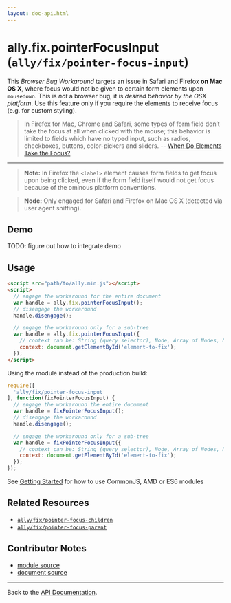 ```yaml
---
layout: doc-api.html
---
```


# ally.fix.pointerFocusInput (`ally/fix/pointer-focus-input`)

This *Browser Bug Workaround* targets an issue in Safari and Firefox <strong>on Mac OS X</strong>, where focus would not be given to certain form elements upon `mousedown`. This is *not* a browser bug, it is *desired behavior by the OSX platform*. Use this feature only if you require the elements to receive focus (e.g. for custom styling).

> In Firefox for Mac, Chrome and Safari, some types of form field don’t take the focus at all when clicked with the mouse; this behavior is limited to fields which have no typed input, such as radios, checkboxes, buttons, color-pickers and sliders.
> -- [When Do Elements Take the Focus?](http://www.sitepoint.com/when-do-elements-take-the-focus/)

---

> **Note:** In Firefox the <code>&lt;label&gt;</code> element causes form fields to get focus upon being clicked,
even if the form field itself would not get focus because of the ominous platform conventions.

> **Node:** Only engaged for Safari and Firefox on Mac OS X (detected via user agent sniffing).


## Demo

TODO: figure out how to integrate demo


## Usage

```html
<script src="path/to/ally.min.js"></script>
<script>
  // engage the workaround for the entire document
  var handle = ally.fix.pointerFocusInput();
  // disengage the workaround
  handle.disengage();

  // engage the workaround only for a sub-tree
  var handle = ally.fix.pointerFocusInput({
    // context can be: String (query selector), Node, Array of Nodes, NodeList, HTMLCollection
    context: document.getElementById('element-to-fix');
  });
</script>
```

Using the module instead of the production build:

```js
require([
  'ally/fix/pointer-focus-input'
], function(fixPointerFocusInput) {
  // engage the workaround the entire document
  var handle = fixPointerFocusInput();
  // disengage the workaround
  handle.disengage();

  // engage the workaround only for a sub-tree
  var handle = fixPointerFocusInput({
    // context can be: String (query selector), Node, Array of Nodes, NodeList, HTMLCollection
    context: document.getElementById('element-to-fix');
  });
});
```

See [Getting Started](../../getting-started.md) for how to use CommonJS, AMD or ES6 modules


## Related Resources

* [`ally/fix/pointer-focus-children`](pointer-focus-children.md)
* [`ally/fix/pointer-focus-parent`](pointer-focus-parent.md)


## Contributor Notes

* [module source](https://github.com/medialize/ally.js/blob/build-modules/src/fix/pointer-focus-input.js)
* [document source](https://github.com/medialize/ally.js/blob/build-modules/docs/api/fix/pointer-focus-input.md)

---

Back to the [API Documentation](../README.md).

